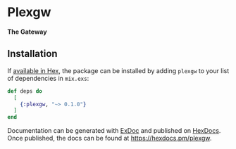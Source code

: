 # Plexgw

**The Gateway**

## Installation

If [available in Hex](https://hex.pm/docs/publish), the package can be installed
by adding `plexgw` to your list of dependencies in `mix.exs`:

```elixir
def deps do
  [
    {:plexgw, "~> 0.1.0"}
  ]
end
```

Documentation can be generated with [ExDoc](https://github.com/elixir-lang/ex_doc)
and published on [HexDocs](https://hexdocs.pm). Once published, the docs can
be found at <https://hexdocs.pm/plexgw>.

